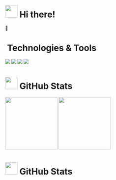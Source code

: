 <h1><img src="" width="40" height="40"> Hi there!</h1> 👋

<h1><img src=""> Technologies & Tools</h1>


![](https://img.shields.io/badge/Python-informational?style=flat-square&logo=Python&logoColor=ffffff&color=2a4e70)
![](https://img.shields.io/badge/Django-informational?style=flat-square&logo=django&logoColor=ffffff&color=164c34)
![](https://img.shields.io/badge/FastApi-informational?style=flat-square&logo=FastApi&logoColor=white&color=289485)
![](https://img.shields.io/badge/PostgreSQL-informational?style=flat-square&logo=PostgreSQL&logoColor=white&color=38688e)


<h1><img src="octocats/mona-loading.gif" width="40" height="40"> GitHub Stats</h1>

<div align="left">
  <img height="170em" src="https://github-readme-stats.vercel.app/api?username=Ken760&layout=compact&show_icons=true&theme=white&icon_color=2a84ea&hide_border=true&bg_color=00000000&text_color=2a84ea" />
  <img height="170em" src="https://github-readme-stats.vercel.app/api/top-langs/?username=Ken760&layout=compact&theme=white&icon_color=2a84ea&hide_border=true&bg_color=00000000&text_color=2a84ea" />
</div>

<h1><img src="octocats/mona-loading.gif" width="40" height="40"> GitHub Stats</h1>

